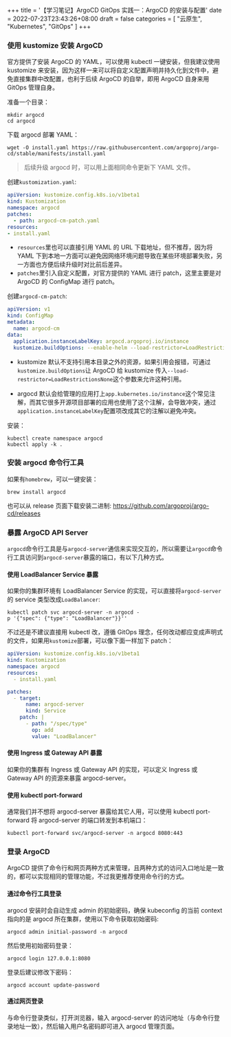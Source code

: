 +++
title = '【学习笔记】ArgoCD GitOps 实践一：ArgoCD 的安装与配置'
date = 2022-07-23T23:43:26+08:00
draft = false
categories = [
    "云原生",
    "Kubernetes",
    "GitOps"
]
+++

### 使用 kustomize 安装 ArgoCD

官方提供了安装 ArgoCD 的 YAML，可以使用 kubectl 一键安装，但我建议使用 kustomize 来安装，因为这样一来可以将自定义配置声明并持久化到文件中，避免直接集群中改配置，也利于后续 ArgoCD 的自举，即用 ArgoCD 自身来用 GitOps 管理自身。

准备一个目录：
```shell
mkdir argocd
cd argocd
```
下载 argocd 部署 YAML：
```shell
wget -O install.yaml https://raw.githubusercontent.com/argoproj/argo-cd/stable/manifests/install.yaml
```

> 后续升级 argocd 时，可以用上面相同命令更新下 YAML 文件。

创建`kustomization.yaml`:
```yaml
apiVersion: kustomize.config.k8s.io/v1beta1
kind: Kustomization
namespace: argocd
patches:
  - path: argocd-cm-patch.yaml
resources:
- install.yaml
```

<!--more-->

- `resources`里也可以直接引用 YAML 的 URL 下载地址，但不推荐，因为将 YAML 下到本地一方面可以避免因网络环境问题导致在某些环境部署失败，另一方面也方便后续升级时对比前后差异。
- `patches`里引入自定义配置，对官方提供的 YAML 进行 patch，这里主要是对 ArgoCD 的 ConfigMap 进行 patch。

创建`argocd-cm-patch`:
```yaml
apiVersion: v1
kind: ConfigMap
metadata:
  name: argocd-cm
data:
  application.instanceLabelKey: argocd.argoproj.io/instance
  kustomize.buildOptions: --enable-helm --load-restrictor=LoadRestrictionsNone
```

- kustomize 默认不支持引用本目录之外的资源，如果引用会报错，可通过`kustomize.buildOptions`让 ArgoCD 给 kustomize 传入`--load-restrictor=LoadRestrictionsNone`这个参数来允许这种引用。

- argocd 默认会给管理的应用打上`app.kubernetes.io/instance`这个常见注解，而其它很多开源项目部署的应用也使用了这个注解，会导致冲突，通过`application.instanceLabelKey`配置项改成其它的注解以避免冲突。

安装：
```shell
kubectl create namespace argocd
kubectl apply -k .
```

### 安装 argocd 命令行工具

如果有`homebrew`，可以一键安装：
```shell
brew install argocd
```
也可以从 release 页面下载安装二进制: https://github.com/argoproj/argo-cd/releases

### 暴露 ArgoCD API Server

`argocd`命令行工具是与`argocd-server`通信来实现交互的，所以需要让`argocd`命令行工具访问到`argocd-server`暴露的端口，有以下几种方式。

#### 使用 LoadBalancer Service 暴露

如果你的集群环境有 LoadBalancer Service 的实现，可以直接将`argocd-server`的 service 类型改成`LoadBalancer`:

```shell
kubectl patch svc argocd-server -n argocd -p '{"spec": {"type": "LoadBalancer"}}''
```

不过还是不建议直接用 kubectl 改，遵循 GitOps 理念，任何改动都应变成声明式的文件，如果用`kustomize`部署，可以像下面一样加下 patch：
```yaml
apiVersion: kustomize.config.k8s.io/v1beta1
kind: Kustomization
namespace: argocd
resources:
  - install.yaml

patches:
  - target:
      name: argocd-server
      kind: Service
    patch: |
      - path: "/spec/type"
        op: add
        value: "LoadBalancer"
```

#### 使用 Ingress 或 Gateway API 暴露

如果你的集群有 Ingress 或 Gateway API 的实现，可以定义 Ingress 或 Gateway API 的资源来暴露 argocd-server。

#### 使用 kubectl port-forward

通常我们并不想将 argocd-server 暴露给其它人用，可以使用 kubectl port-forward 将 argocd-server 的端口转发到本机端口：

```shell
kubectl port-forward svc/argocd-server -n argocd 8080:443
```

### 登录 ArgoCD

ArgoCD 提供了命令行和网页两种方式来管理，且两种方式的访问入口地址是一致的，都可以实现相同的管理功能，不过我更推荐使用命令行的方式。

#### 通过命令行工具登录

argocd 安装时会自动生成 admin 的初始密码，确保 kubeconfig 的当前 context 指向的是 argocd 所在集群，使用以下命令获取初始密码:

```shell
argocd admin initial-password -n argocd
```

然后使用初始密码登录：
```shell
argocd login 127.0.0.1:8080
```

登录后建议修改下密码：
```shell
argocd account update-password
```

#### 通过网页登录

与命令行登录类似，打开浏览器，输入 argocd-server 的访问地址（与命令行登录地址一致），然后输入用户名密码即可进入 argocd 管理页面。